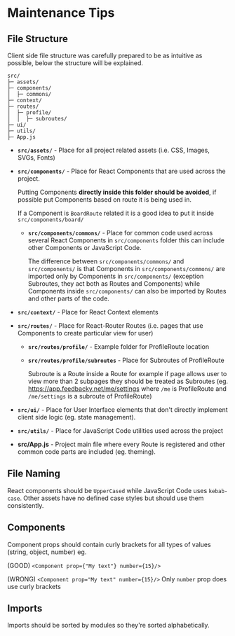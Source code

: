# Maintenance Tips
## File Structure
Client side file structure was carefully prepared to be as intuitive as possible, below the structure will be explained.
```
src/
├─ assets/
├─ components/
│  ├─ commons/
├─ context/
├─ routes/
│  ├─ profile/
│  │  ├─ subroutes/
├─ ui/
├─ utils/
├─ App.js
```
* **`src/assets/`** - Place for all project related assets (i.e. CSS, Images, SVGs, Fonts)
* **`src/components/`** - Place for React Components that are used across the project.
    
    Putting Components **directly inside this folder should be avoided**, if possible put Components based on route
    it is being used in.
    
    If a Component is `BoardRoute` related it is a good idea to put it inside `src/components/board/`
    
    * **`src/components/commons/`** - Place for common code used across several React Components in `src/components` folder
      this can include other Components or JavaScript Code.
      
      The difference between `src/components/commons/` and `src/components/` is that Components in `src/components/commons/`
      are imported only by Components in `src/components/` (exception Subroutes, they act both as Routes and Components) while Components inside `src/components/` can
      also be imported by Routes and other parts of the code.
* **`src/context/`** - Place for React Context elements
* **`src/routes/`** - Place for React-Router Routes (i.e. pages that use Components to create particular view for user)
    * **`src/routes/profile/`** - Example folder for ProfileRoute location
    * **`src/routes/profile/subroutes`** - Place for Subroutes of ProfileRoute
    
        Subroute is a Route inside a Route for example if page allows user to view more than 2 subpages they should
        be treated as Subroutes (eg. https://app.feedbacky.net/me/settings where `/me` is ProfileRoute and
        `/me/settings` is a subroute of ProfileRoute)
* **`src/ui/`** - Place for User Interface elements that don't directly implement client side logic (eg. state management).
* **`src/utils/`** - Place for JavaScript Code utilities used across the project
* **src/App.js** - Project main file where every Route is registered and other common code parts are included (eg. theming).

## File Naming
React components should be `UpperCased` while JavaScript Code uses `kebab-case`.
Other assets have no defined case styles but should use them consistently.

## Components
Component props should contain curly brackets for all types of values (string, object, number)
eg.

(GOOD) `<Component prop={"My text"} number={15}/>`

(WRONG) `<Component prop="My text" number={15}/>` Only `number` prop does use curly brackets

## Imports
Imports should be sorted by modules so they're sorted alphabetically.